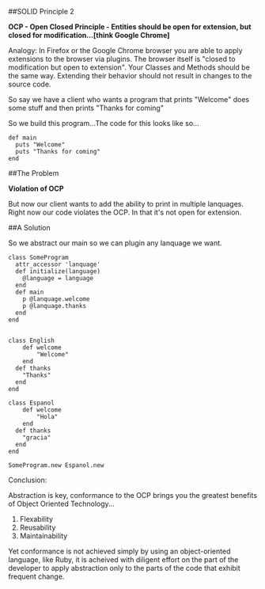 ##SOLID Principle 2 

**OCP - Open Closed Principle - Entities should be open for extension, but closed for modification...[think Google Chrome]**

Analogy:
In Firefox or the Google Chrome browser you are able to apply extensions to the browser via plugins. 
The browser itself is "closed to modification but open to extension". Your Classes and Methods should be the same way.
Extending their behavior should not result in changes to the source code.

So say we have a client who wants a program that prints "Welcome" does some stuff and then prints "Thanks for coming"

So we build this program...The code for this looks like so...

	def main 
	  puts "Welcome"
	  puts "Thanks for coming"
	end


##The Problem

**Violation of OCP**

But now our client wants to add the ability to print in multiple lanquages. Right now our code violates the OCP. 
In that it's not open for extension.



##A Solution

So we abstract our main so we can plugin any lanquage we want.

	class SomeProgram
	  attr_accessor 'lanquage'
	  def initialize(language)
	    @language = language
	  end
	  def main
	  	p @lanquage.welcome
	  	p @lanquage.thanks
	  end
	end


	class English
		def welcome
			"Welcome"
		end
	  def thanks
	    "Thanks"
	  end
	end
  
	class Espanol
		def welcome
			"Hola"
		end
	  def thanks
	    "gracia"
	  end
	end 

	SomeProgram.new Espanol.new
	



Conclusion:

Abstraction is key, conformance to the OCP brings you the greatest benefits of Object Oriented Technology...

1. Flexability
2. Reusability 
3. Maintainability 

Yet conformance is not achieved simply by using an object-oriented language, like Ruby, it is acheived with diligent effort 
on the part of the developer to apply abstraction only to the parts of the code that exhibit frequent change.